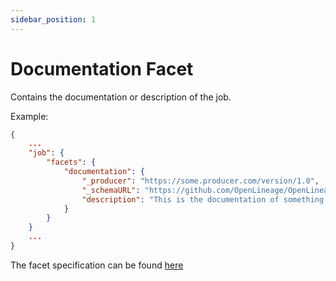 ```yaml
---
sidebar_position: 1
---
```


# Documentation Facet

Contains the documentation or description of the job.

Example:

```json
{
    ...
    "job": {
        "facets": {
            "documentation": {
                "_producer": "https://some.producer.com/version/1.0",
                "_schemaURL": "https://github.com/OpenLineage/OpenLineage/blob/main/spec/facets/DocumentationJobFacet.json",
                "description": "This is the documentation of something."
            }
        }
    }
    ...
}
```


The facet specification can be found [here](https://openlineage.io/spec/facets/1-0-0/DocumentationJobFacet.json)